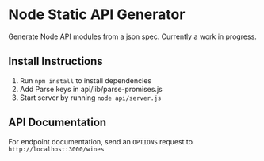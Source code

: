 Node Static API Generator
==================

Generate Node API modules from a json spec. Currently a work in progress.

Install Instructions
----

1. Run `npm install` to install dependencies
2. Add Parse keys in api/lib/parse-promises.js
3. Start server by running `node api/server.js`

API Documentation
----

For endpoint documentation, send an `OPTIONS` request to `http://localhost:3000/wines`